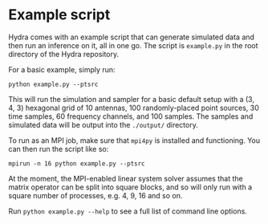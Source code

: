 # Example script

Hydra comes with an example script that can generate simulated data and then run an inference on it, all in one go. 
The script is `example.py` in the root directory of the Hydra repository.

For a basic example, simply run:

    python example.py --ptsrc

This will run the simulation and sampler for a basic default setup with a (3, 4, 3) hexagonal grid of 10 antennas, 
100 randomly-placed point sources, 30 time samples, 60 frequency channels, and 100 samples. The samples and 
simulated data will be output into the `./output/` directory.

To run as an MPI job, make sure that `mpi4py` is installed and functioning. You can then run the script like so:

    mpirun -n 16 python example.py --ptsrc

At the moment, the MPI-enabled linear system solver assumes that the matrix operator can be split into square 
blocks, and so will only run with a square number of processes, e.g. 4, 9, 16 and so on.

Run `python example.py --help` to see a full list of command line options.
